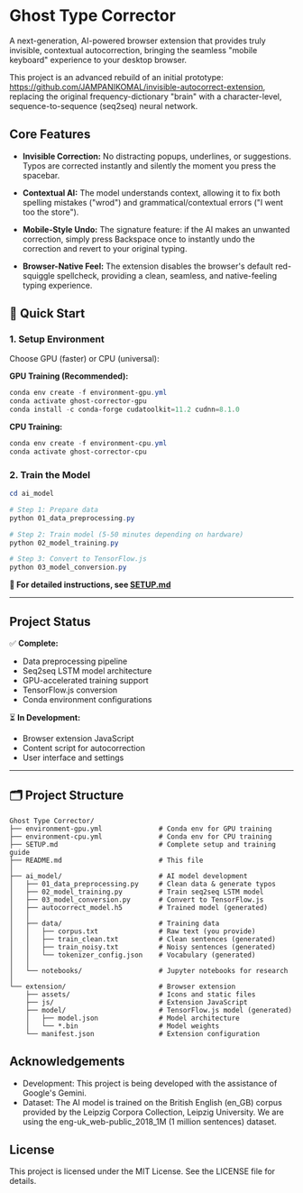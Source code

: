 # Ghost Type Corrector

A next-generation, AI-powered browser extension that provides truly invisible, contextual autocorrection, bringing the seamless "mobile keyboard" experience to your desktop browser.

This project is an advanced rebuild of an initial prototype: https://github.com/JAMPANIKOMAL/invisible-autocorrect-extension, replacing the original frequency-dictionary "brain" with a character-level, sequence-to-sequence (seq2seq) neural network.

## Core Features

- **Invisible Correction:** No distracting popups, underlines, or suggestions. Typos are corrected instantly and silently the moment you press the spacebar.

- **Contextual AI:** The model understands context, allowing it to fix both spelling mistakes ("wrod") and grammatical/contextual errors ("I went too the store").

- **Mobile-Style Undo:** The signature feature: if the AI makes an unwanted correction, simply press Backspace once to instantly undo the correction and revert to your original typing.

- **Browser-Native Feel:** The extension disables the browser's default red-squiggle spellcheck, providing a clean, seamless, and native-feeling typing experience.

## 🚀 Quick Start

### 1. Setup Environment

Choose GPU (faster) or CPU (universal):

**GPU Training (Recommended):**
```powershell
conda env create -f environment-gpu.yml
conda activate ghost-corrector-gpu
conda install -c conda-forge cudatoolkit=11.2 cudnn=8.1.0
```

**CPU Training:**
```powershell
conda env create -f environment-cpu.yml
conda activate ghost-corrector-cpu
```

### 2. Train the Model

```powershell
cd ai_model

# Step 1: Prepare data
python 01_data_preprocessing.py

# Step 2: Train model (5-50 minutes depending on hardware)
python 02_model_training.py

# Step 3: Convert to TensorFlow.js
python 03_model_conversion.py
```

**📖 For detailed instructions, see [SETUP.md](SETUP.md)**

---

## Project Status

✅ **Complete:**
- Data preprocessing pipeline
- Seq2seq LSTM model architecture  
- GPU-accelerated training support
- TensorFlow.js conversion
- Conda environment configurations

⏳ **In Development:**
- Browser extension JavaScript
- Content script for autocorrection
- User interface and settings

---

## 🗂️ Project Structure

```
Ghost Type Corrector/
├── environment-gpu.yml              # Conda env for GPU training
├── environment-cpu.yml              # Conda env for CPU training
├── SETUP.md                         # Complete setup and training guide
├── README.md                        # This file
│
├── ai_model/                        # AI model development
│   ├── 01_data_preprocessing.py     # Clean data & generate typos
│   ├── 02_model_training.py         # Train seq2seq LSTM model
│   ├── 03_model_conversion.py       # Convert to TensorFlow.js
│   ├── autocorrect_model.h5         # Trained model (generated)
│   │
│   ├── data/                        # Training data
│   │   ├── corpus.txt               # Raw text (you provide)
│   │   ├── train_clean.txt          # Clean sentences (generated)
│   │   ├── train_noisy.txt          # Noisy sentences (generated)
│   │   └── tokenizer_config.json    # Vocabulary (generated)
│   │
│   └── notebooks/                   # Jupyter notebooks for research
│
└── extension/                       # Browser extension
    ├── assets/                      # Icons and static files
    ├── js/                          # Extension JavaScript
    ├── model/                       # TensorFlow.js model (generated)
    │   ├── model.json               # Model architecture
    │   └── *.bin                    # Model weights
    └── manifest.json                # Extension configuration
```

## Acknowledgements

- Development: This project is being developed with the assistance of Google's Gemini.
- Dataset: The AI model is trained on the British English (en_GB) corpus provided by the Leipzig Corpora Collection, Leipzig University. We are using the eng-uk_web-public_2018_1M (1 million sentences) dataset.

## License

This project is licensed under the MIT License. See the LICENSE file for details.
